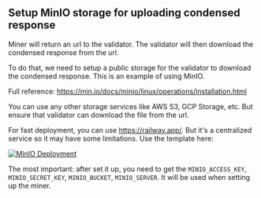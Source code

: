## Setup MinIO storage for uploading condensed response

Miner will return an url to the validator. The validator will then download the condensed response from the url.

To do that, we need to setup a public storage for the validator to download the condensed response.
This is an example of using MinIO.

Full reference: https://min.io/docs/minio/linux/operations/installation.html

You can use any other storage services like AWS S3, GCP Storage, etc. But ensure that validator can download the file from the url.

For fast deployment, you can use https://railway.app/. But it's a centralized service so it may have some limitations.
Use the template here:

[![MinIO Deployment](https://railway.com/button.svg)](https://railway.app/template/lRrxfF?referralCode=xpVB_C)

The most important: after set it up, you need to get the `MINIO_ACCESS_KEY`, `MINIO_SECRET_KEY`, `MINIO_BUCKET`, `MINIO_SERVER`. It will be used when setting up the miner.
